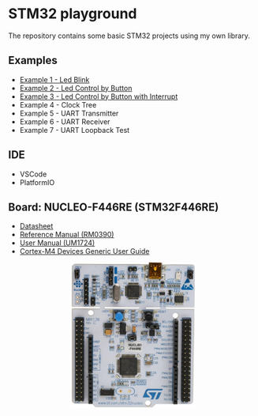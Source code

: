 # STM32 playground
The repository contains some basic STM32 projects using my own library.

## Examples
* [Example 1 - Led Blink](./examples/led_blink/README.md)
* [Example 2 - Led Control by Button](./examples/led_control_by_button/README.md)
* [Example 3 - Led Control by Button with Interrupt](./examples/led_control_by_button_with_interrupt/README.md)
* Example 4 - Clock Tree
* Example 5 - UART Transmitter
* Example 6 - UART Receiver
* Example 7 - UART Loopback Test

## IDE
* VSCode
* PlatformIO

## Board: NUCLEO-F446RE (STM32F446RE)
* [Datasheet](./datasheet/stm32f446re.pdf)
* [Reference Manual (RM0390)](./datasheet/RM0390_reference_manual.pdf)
* [User Manual (UM1724)](./datasheet/UM1724_user_manual.pdf)
* [Cortex-M4 Devices Generic User Guide](./datasheet/Cortex-M4_Devices_Generic_User_Guide.pdf)

<p align='center'>
    <img src="./img/STM32F446RE.png" width="50%" />
</p>